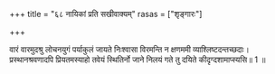 +++
title = "६८ नायिकां प्रति सखीवाक्यम्"
rasas = ["शृङ्गारः"]

+++
  
वारं वारमुदश्रु लोचनयुगं पर्याकुलं जायते निःश्वासा विरमन्ति न क्षणममी व्याश्लिष्टदन्तच्छदाः।  
प्रस्थानश्रवणादपि प्रियतमस्याहो तवेयं स्थितिर्नो जाने निलयं गते तु दयिते कीदृग्दशामाप्स्यसि॥ 1 ॥  
